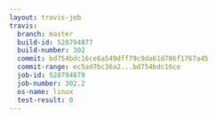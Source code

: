 ```yaml
---
layout: travis-job
travis:
  branch: master
  build-id: 528794877
  build-number: 302
  commit: bd754bdc16ce6a549dff79c9da61d706f1767a45
  commit-range: ec5ad7bc36a2...bd754bdc16ce
  job-id: 528794879
  job-number: 302.2
  os-name: linux
  test-result: 0
---
```

